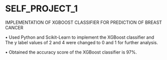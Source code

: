 # SELF_PROJECT_1
IMPLEMENTATION OF XGBOOST CLASSIFIER FOR PREDICTION OF BREAST CANCER

• Used Python and Scikit-Learn to implement the XGBoost classifier and The y label values of 2 and 4 were changed to 0 and 1 for further analysis.

• Obtained the accuracy score of the XGBoost classifier is 97%.
